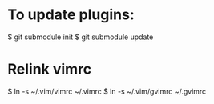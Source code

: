 # To update plugins:
$ git submodule init
$ git submodule update

# Relink vimrc
$ ln -s ~/.vim/vimrc ~/.vimrc
$ ln -s ~/.vim/gvimrc ~/.gvimrc
